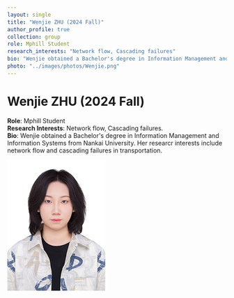 ```yaml
---
layout: single
title: "Wenjie ZHU (2024 Fall)"
author_profile: true
collection: group
role: Mphill Student
research_interests: "Network flow, Cascading failures"
bio: "Wenjie obtained a Bachelor's degree in Information Management and Information Systems from Nankai University. Her researcr interests include network flow and cascading failures in transportation."
photo: "../images/photos/Wenjie.png"
---
```


# Wenjie ZHU (2024 Fall)

**Role**: Mphill Student  
**Research Interests**: Network flow, Cascading failures.  
**Bio**: Wenjie obtained a Bachelor's degree in Information Management and Information Systems from Nankai University. Her researcr interests include network flow and cascading failures in transportation.  

![Wenjie ZHU](../images/photos/Wenjie.png)
